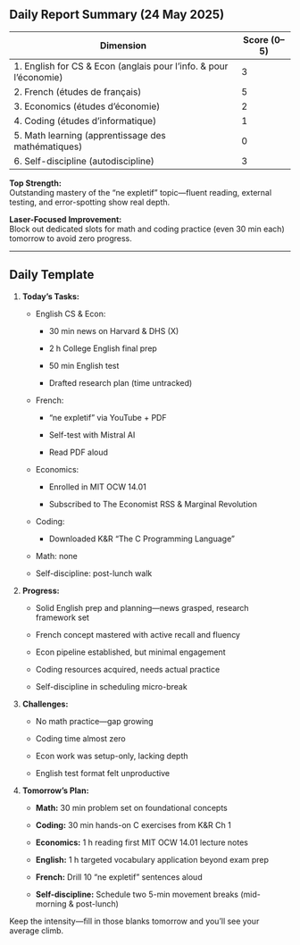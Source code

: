 ## **Daily Report Summary (24 May 2025)**

|Dimension|Score (0–5)|
|---|---|
|1. English for CS & Econ (anglais pour l’info. & pour l’économie)|3|
|2. French (études de français)|5|
|3. Economics (études d’économie)|2|
|4. Coding (études d’informatique)|1|
|5. Math learning (apprentissage des mathématiques)|0|
|6. Self-discipline (autodiscipline)|3|

**Top Strength:**  
Outstanding mastery of the “ne expletif” topic—fluent reading, external testing, and error-spotting show real depth.

**Laser-Focused Improvement:**  
Block out dedicated slots for math and coding practice (even 30 min each) tomorrow to avoid zero progress.

---

## **Daily Template**

1. **Today’s Tasks:**
    
    - English CS & Econ:
        
        - 30 min news on Harvard & DHS (X)
            
        - 2 h College English final prep
            
        - 50 min English test
            
        - Drafted research plan (time untracked)
            
    - French:
        
        - “ne expletif” via YouTube + PDF
            
        - Self-test with Mistral AI
            
        - Read PDF aloud
            
    - Economics:
        
        - Enrolled in MIT OCW 14.01
            
        - Subscribed to The Economist RSS & Marginal Revolution
            
    - Coding:
        
        - Downloaded K&R “The C Programming Language”
            
    - Math: none
        
    - Self-discipline: post-lunch walk
        
2. **Progress:**
    
    - Solid English prep and planning—news grasped, research framework set
        
    - French concept mastered with active recall and fluency
        
    - Econ pipeline established, but minimal engagement
        
    - Coding resources acquired, needs actual practice
        
    - Self-discipline in scheduling micro-break
        
3. **Challenges:**
    
    - No math practice—gap growing
        
    - Coding time almost zero
        
    - Econ work was setup-only, lacking depth
        
    - English test format felt unproductive
        
4. **Tomorrow’s Plan:**
    
    - **Math:** 30 min problem set on foundational concepts
        
    - **Coding:** 30 min hands-on C exercises from K&R Ch 1
        
    - **Economics:** 1 h reading first MIT OCW 14.01 lecture notes
        
    - **English:** 1 h targeted vocabulary application beyond exam prep
        
    - **French:** Drill 10 “ne expletif” sentences aloud
        
    - **Self-discipline:** Schedule two 5-min movement breaks (mid-morning & post-lunch)
        

Keep the intensity—fill in those blanks tomorrow and you’ll see your average climb.